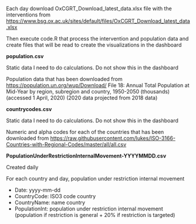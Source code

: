Each day download OxCGRT_Download_latest_data.xlsx file with the interventions from https://www.bsg.ox.ac.uk/sites/default/files/OxCGRT_Download_latest_data.xlsx

Then execute code.R that process the intervention and population data and create files that will be read to create the visualizations in the dashboard

**population.csv**

Static data I need to do calculations. Do not show this in the dashboard
  
Population data that has been downloaded from https://population.un.org/wup/Download/
File 18: Annual Total Population at Mid-Year by region, subregion and country, 1950-2050 (thousands) (accessed 1 April, 2020) (2020 data projected from 2018 data)

**countrycodes.csv**

Static data I need to do calculations. Do not show this in the dashboard

Numeric and alpha codes for each of the countries that has been downloaded from https://raw.githubusercontent.com/lukes/ISO-3166-Countries-with-Regional-Codes/master/all/all.csv


**PopulationUnderRestrictionInternalMovement-YYYYMMDD.csv**

Created daily

For each country and day, population under restriction internal movement

- Date: yyyy-mm-dd
- CountryCode: ISO3 code country
- CountryName: name country
- PopulationInt: population under restriction internal movement (population if restriction is general + 20% if restriction is targeted)
